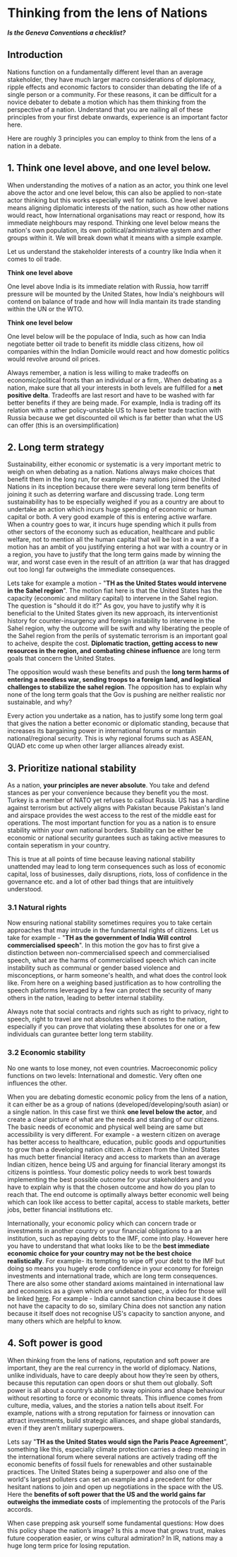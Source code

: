 # Thinking from the lens of Nations

***Is the Geneva Conventions a checklist?***

## Introduction

Nations function on a fundamentally different level than an average stakeholder, they have much larger macro considerations of diplomacy, ripple effects and economic factors to consider than debating the life of a single person or a community. For these reasons, it can be difficult for a novice debater to debate a motion which has them thinking from the perspective of a nation. Understand that you are nailing all of these principles from your first debate onwards, experience is an important factor here.

Here are roughly 3 principles you can employ to think from the lens of a nation in a debate.

## 1. Think one level above, and one level below.

When understanding the motives of a nation as an actor, you think one level above the actor and one level below, this can also be applied to non-state actor thinking but this works especially well for nations. One level above means aligning diplomatic interests of the nation, such as how other nations would react, how International organisations may react or respond, how its immediate neighbours may respond. Thinking one level below means the nation's own population, its own political/administrative system and other groups within it. We will break down what it means with a simple example. 

Let us understand the stakeholder interests of a country like India when it comes to oil trade.

**Think one level above**

One level above India is its immediate relation with Russia, how tarriff pressure will be mounted by the United States, how India's neighbours will contend on balance of trade and how will India mantain its trade standing within the UN or the WTO. 

**Think one level below**

One level below will be the populace of India, such as how can India negotiate better oil trade to benefit its middle class citizens, how oil companies within the Indian Domicile would react and how domestic politics would revolve around oil prices. 

Always remember, a nation is less willing to make tradeoffs on economic/political fronts than an individual or a firm,. When debating as a nation, make sure that all your interests in both levels are fulfilled for a **net positive delta**. Tradeoffs are last resort and have to be washed with far better benefits if they are being made. For example, India is trading off its relation with a rather policy-unstable US to have better trade traction with Russia because we get discounted oil which is far better than what the US can offer (this is an oversimplification)

## 2. Long term strategy

Sustainability, either economic or systematic is a very important metric to weigh on when debating as a nation. Nations always make choices that benefit them in the long run, for example- many nations joined the United Nations in its inception because there were several long term benefits of joining it such as deterring warfare and discussing trade. Long term sustainability has to be especially weighed if you as a country are about to undertake an action which incurs huge spending of economic or human capital or both. A very good example of this is entering active warfare. When a country goes to war, it incurs huge spending which it pulls from other sectors of the economy such as education, healthcare and public welfare, not to mention all the human capital that will be lost in a war. If a motion has an ambit of you justifying entering a hot war with a country or in a region, you have to justify that the long term gains made by winning the war, and worst case even in the result of an attrition (a war that has dragged out too long) far outweighs the immediate consequences. 

Lets take for example a motion - "**TH as the United States would intervene in the Sahel region**". The motion fiat here is that the United States has the capacity (economic and military capital) to intervene in the Sahel region. The question is "should it do it?" As gov, you have to justify why it is beneficial to the United States given its new approach, its interventionist history for counter-insurgency and foreign instability to intervene in the Sahel region, why the outcome will be swift and why liberating the people of the Sahel region from the perils of systematic terrorism is an important goal to acheive, despite the cost. **Diplomatic traction, getting access to new resources in the region, and combating chinese influence** are long term goals that concern the United States. 

The opposition would wash these benefits and push the **long term harms of entering a needless war, sending troops to a foreign land, and logistical challenges to stabilize the sahel region**. The opposition has to explain why none of the long term goals that the Gov is pushing are neither realistic nor sustainable, and why? 

Every action you undertake as a nation, has to justify some long term goal that gives the nation a better economic or diplomatic standing, because that increases its bargaining power in international forums or mantain national/regional security. This is why regional forums such as ASEAN, QUAD etc come up when other larger alliances already exist.   

## 3. Prioritize national stability

As a nation, **your principles are never absolute**. You take and defend stances as per your convenience because they benefit you the most. Turkey is a member of NATO yet refuses to callout Russia. US has a hardline against terrorism but actively aligns with Pakistan because Pakistan's land and airspace provides the west access to the rest of the middle east for operations. The most important function for you as a nation is to ensure stability within your own national borders. Stability can be either be economic or national security gurantees such as taking active measures to contain seperatism in your country.

This is true at all points of time because leaving national stability unattended may lead to long term consequences such as loss of economic capital, loss of businesses, daily disruptions, riots, loss of confidence in the governance etc. and a lot of other bad things that are intuiitively understood. 

### 3.1 Natural rights

Now ensuring national stability sometimes requires you to take certain approaches that may intrude in the fundamental rights of citizens. Let us take for example - "**TH as the government of India Will control commercialised speech**". In this motion the gov has to first give a distinction between non-commercialised speech and commercialised speech, what are the harms of commercialised speech which can incite instability such as communal or gender based violence and misconceptions, or harm someone's health, and what does the control look like. From here on a weighing based justification as to how controlling the speech platforms leveraged by a few can protect the security of many others in the nation, leading to better internal stability. 

Always note that social contracts and rights such as right to privacy, right to speech, right to travel are not absolutes when it comes to the nation, especially if you can prove that violating these absolutes for one or a few individuals can gurantee better long term stability. 

### 3.2 Economic stability

No one wants to lose money, not even countries. Macroeconomic policy functions on two levels: International and domestic. Very often one influences the other. 

When you are debating domestic economic policy from the lens of a nation, it can either be as a group of nations (developed/developing/south asian) or a single nation. In this case first we think **one level below the actor**, and create a clear picture of what are the needs and standing of our citizens. The basic needs of economic and physical well being are same but accessibility is very different. For example - a western citizen on average has better access to healthcare, education, public goods and oppurtunities to grow than a developing nation citizen. A citizen from the United States has much better financial literacy and access to markets than an average Indian citizen, hence being US and arguing for financial literary amongst its citizens is pointless. Your domestic policy needs to work best towards implementing the best possible outcome for your stakeholders and you have to explain why is that the chosen outcome and how do you plan to reach that. The end outcome is optimally always better economic well being which can look like access to better capital, access to stable markets, better jobs, better financial institutions etc. 

Internationally, your economic policy which can concern trade or investments in another country or your financial obligations to a an institution, such as repaying debts to the IMF, come into play. However here you have to understand that what looks like to be the **best immediate economic choice for your country may not be the best choice realistically**. For example- its tempting to wipe off your debt to the IMF but doing so means you hugely erode confidence in your economy for foreign investments and international trade, which are long term consequences. There are also some other standard axioms maintained in international law and economics as a given which are undebated spec, a video for those will be linked [here](here). For example - India cannot sanction china because it does not have the capacity to do so, similary China does not sanction any nation because it itself does not recognise US's capacity to sanction anyone, and many others which are helpful to know.

## 4. Soft power is good

When thinking from the lens of nations, reputation and soft power are important, they are the real currency in the world of diplomacy. Nations, unlike individuals, have to care deeply about how they’re seen by others, because this reputation can open doors or shut them out globally. Soft power is all about a country’s ability to sway opinions and shape behaviour without resorting to force or economic threats. This influence comes from culture, media, values, and the stories a nation tells about itself. For example, nations with a strong reputation for fairness or innovation can attract investments, build strategic alliances, and shape global standards, even if they aren’t military superpowers.

Lets say "**TH as the United States would sign the Paris Peace Agreement**", something like this, especially climate protection carries a deep meaning in the international forum where several nations are actively trading off the economic benefits of fossil fuels for renewables and other sustainable practices. The United States being a superpower and also one of the world's largest polluters can set an example and a precedent for other hesitant nations to join and open up negotiations in the space with the US. Here the **benefits of soft power that the US and the world gains far outweighs the immediate costs** of implementing the protocols of the Paris accords. 

When case prepping ask yourself some fundamental questions: How does this policy shape the nation’s image? Is this a move that grows trust, makes future cooperation easier, or wins cultural admiration? In IR, nations may a huge long term price for losing reputation. 